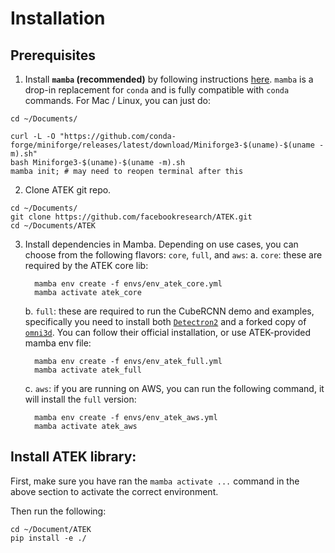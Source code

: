 # Installation

## Prerequisites

1. Install **`mamba` (recommended)** by following instructions
   [here](https://github.com/conda-forge/miniforge?tab=readme-ov-file#install).
   `mamba` is a drop-in replacement for `conda` and is fully compatible with
   `conda` commands. For Mac / Linux, you can just do:

```
cd ~/Documents/

curl -L -O "https://github.com/conda-forge/miniforge/releases/latest/download/Miniforge3-$(uname)-$(uname -m).sh"
bash Miniforge3-$(uname)-$(uname -m).sh
mamba init; # may need to reopen terminal after this
```

2. Clone ATEK git repo.

```
cd ~/Documents/
git clone https://github.com/facebookresearch/ATEK.git
cd ~/Documents/ATEK
```

3. Install dependencies in Mamba. Depending on use cases, you can choose from
   the following flavors: `core`, `full`, and `aws`: a. `core`: these are
   required by the ATEK core lib:
   ```
     mamba env create -f envs/env_atek_core.yml
     mamba activate atek_core
   ```
   b. `full`: these are required to run the CubeRCNN demo and examples,
   specifically you need to install both
   [`Detectron2`](https://github.com/facebookresearch/detectron2) and a forked
   copy of [`omni3d`](https://github.com/YLouWashU/omni3d). You can follow their
   official installation, or use ATEK-provided mamba env file:
   ```
     mamba env create -f envs/env_atek_full.yml
     mamba activate atek_full
   ```
   c. `aws`: if you are running on AWS, you can run the following command, it
   will install the `full` version:
   ```
     mamba env create -f envs/env_atek_aws.yml
     mamba activate atek_aws
   ```

## Install ATEK library:

First, make sure you have ran the `mamba activate ...` command in the above
section to activate the correct environment.

Then run the following:

```
cd ~/Document/ATEK
pip install -e ./
```
